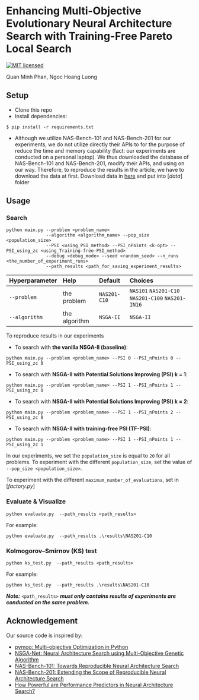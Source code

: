 # Enhancing Multi-Objective Evolutionary Neural Architecture Search with Training-Free Pareto Local Search
[![MIT licensed](https://img.shields.io/badge/license-MIT-brightgreen.svg)](LICENSE.md)

Quan Minh Phan, Ngoc Hoang Luong

<!-- In Applied Intelligence 2021. -->
## Setup
- Clone this repo
- Install dependencies:
```
$ pip install -r requirements.txt
```
- Although we utilize NAS-Bench-101 and NAS-Bench-201 for our experiments, we do not utilize directly their APIs to for the purpose of reduce the time and memory capability (fact: our experiments are conducted on a personal laptop). We thus downloaded the database of NAS-Bench-101 and NAS-Bench-201, modify their APIs, and using on our way. Therefore, to reproduce the results in the article, we have to download the data at first. Download data in [here](https://drive.google.com/drive/folders/1oNk21qWKs_8hmBBkM1ye0zAV-08LABaE?usp=sharing) and put into [*data*] folder
## Usage
### Search
```shell
python main.py --problem <problem_name>
               --algorithm <algorithm_name> --pop_size <population_size>
               --PSI <using_PSI_method> --PSI_nPoints <k-opt> --PSI_using_zc <using_Training-free-PSI_method>
               --debug <debug_mode> --seed <random_seed> --n_runs <the_number_of_experiment_runs>
               --path_results <path_for_saving_experiment_results>

```
|Hyperparameter           |Help                                    |Default          |Choices                                          |                
|:------------------------|:---------------------------------------|:----------------|:------------------------------------------------|
|`--problem`              |the problem                             |`NAS201-C10`     |`NAS101` `NAS201-C10` `NAS201-C100` `NAS201-IN16`|
|`--algorithm`            |the algorithm                           |`NSGA-II`        |`NSGA-II`                                        |

To reproduce results in our experiments

- To search with **the vanilla NSGA-II (baseline)**:
```
python main.py --problem <problem_name> --PSI 0 --PSI_nPoints 0 --PSI_using_zc 0
```
- To search with **NSGA-II with Potential Solutions Improving (PSI) k = 1**:
```
python main.py --problem <problem_name> --PSI 1 --PSI_nPoints 1 --PSI_using_zc 0
```
- To search with **NSGA-II with Potential Solutions Improving (PSI) k = 2**:
```
python main.py --problem <problem_name> --PSI 1 --PSI_nPoints 2 --PSI_using_zc 0
```
- To search with **NSGA-II with training-free PSI (TF-PSI)**:
```
python main.py --problem <problem_name> --PSI 1 --PSI_nPoints 1 --PSI_using_zc 1
```

In our experiments, we set the `population_size` is equal to `20` for all problems. To experiment with the different `population_size`, set the value of `--pop_size <population_size>`.

To experiment with the different `maximum_number_of_evaluations`, set in [*factory.py*]

### Evaluate & Visualize
```shell
python evaluate.py  --path_results <path_results>
```
For example:
```shell
python evaluate.py  --path_results .\results\NAS201-C10
```
### Kolmogorov–Smirnov (KS) test
```shell
python ks_test.py  --path_results <path_results>
```
For example:
```shell
python ks_test.py  --path_results .\results\NAS201-C10
```
***Note:*** `<path_results>` ***must only contains results of experiments are conducted on the same problem.***
## Acknowledgement
Our source code is inspired by:
- [pymoo: Multi-objective Optimization in Python](https://github.com/anyoptimization/pymoo)
- [NSGA-Net: Neural Architecture Search using Multi-Objective Genetic Algorithm](https://github.com/ianwhale/nsga-net)
- [NAS-Bench-101: Towards Reproducible Neural Architecture Search](https://github.com/google-research/nasbench)
- [NAS-Bench-201: Extending the Scope of Reproducible Neural Architecture Search](https://github.com/D-X-Y/NAS-Bench-201)
- [How Powerful are Performance Predictors in Neural Architecture Search?](https://github.com/automl/NASLib)
